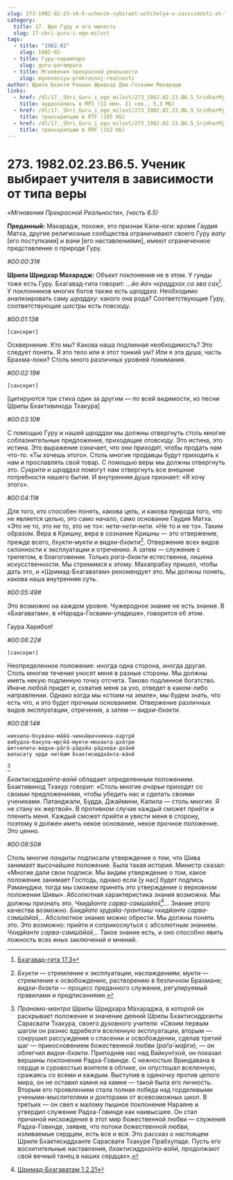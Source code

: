 ```yaml
---
slug: 273-1982-02-23-v6-5-uchenik-vybiraet-uchitelya-v-zavisimosti-ot-tipa-very
category:
  title: 17. Шри Гуру и его милость
  slug: 17-shri-guru-i-ego-milost
tags:
  - title: "1982.02"
    slug: 1982-02
  - title: Гуру-парампара
    slug: guru-parampara
  - title: Мгновения прекрасной реальности
    slug: mgnoveniya-prekrasnoj-realnosti
author: Шрила Бхакти Ракшак Шридхар Дев-Госвами Махарадж
links:
  - href: /dl/17._Shri_Guru_i_ego_milost/273_1982.02.23.B6.5_SridharMj_Uchenik_vybirayet_uchitelya_v_zavisimosti_ot_tipa_very.mp3
    title: аудиозапись в MP3 (11 мин. 21 сек., 5,3 МБ)
  - href: /dl/17._Shri_Guru_i_ego_milost/273_1982.02.23.B6.5_SridharMj_Uchenik_vybirayet_uchitelya_v_zavisimosti_ot_tipa_very.rtf
    title: транскрипцию в RTF (105 КБ)
  - href: /dl/17._Shri_Guru_i_ego_milost/273_1982.02.23.B6.5_SridharMj_Uchenik_vybirayet_uchitelya_v_zavisimosti_ot_tipa_very.pdf
    title: транскрипцию в PDF (152 КБ)
---
```


# 273. 1982.02.23.В6.5. Ученик выбирает учителя в зависимости от типа веры

*«Мгновения Прекрасной Реальности», (часть 6.5)*

**Преданный:** Махарадж, похоже, это признак Кали-юги: кроме Гаудия Матха, другие религиозные сообщества ограничивают своего Гуру *вапу* [его поступками] и *вани* [его наставлениями], имеют ограниченное представление о природе Гуру.

*#00:00:31#*

**Шрила Шридхар Махарадж:** Объект поклонения не в этом. У *гунды* тоже есть Гуру. Бхагавад-гита говорит: …*йо йач чхраддхах̣ са эва сах̣*[^_ftn1]. У поклонников многих богов также есть *шраддха*. Необходимо анализировать саму *шраддху*: какого она рода? Соответствующие Гуру, соответствующие *шастры* есть повсюду.

*#00:01:13#*

    [санскрит]

Осквернение. Кто мы? Какова наша подлинная необходимость? Это следует понять. Я это тело или я этот тонкий ум? Или я эта душа, часть Брахма-локи? Столь много различных уровней понимания.

*#00:02:19#*

    [санскрит]

[цитируются три стиха один за другим — по всей видимости, из песни Шрилы Бхактивинода Тхакура]

*#00:03:10#*

С помощью Гуру и нашей *шраддхи* мы должны отвергнуть столь многие соблазнительные предложения, приходящие отовсюду. Это истина, это истина. Это выражение означает, что они приходят, чтобы продать нам что-то. «Ты хочешь этого». Столь многие продавцы будут приходить к нам и прославлять свой товар. С помощью веры мы должны отвергнуть это. *Сукрити* и *шраддха* помогут нам отвергнуть все внешние потребности нашего бытия. И внутренняя душа признает: «Я хочу этого».

*#00:04:11#*

Для того, кто способен понять, какова цель, и какова природа того, что не является целью, это само начало, само основание Гаудия Матха. «Это не то, это не то, это не то»: *нети-нети-нети*. «Не то и не то». Таким образом. Вера в Кришну, вера в сознание Кришны — это отвержение, прежде всего, *бхукти-мукти* и *видхи-бхакти*[^_ftn2]. Отвержение всех видов склонности к эксплуатации и отречению. А затем — служение с трепетом, в благоговении. Только *рага-бхакти* естественна, лишена искусственности. Мы стремимся к этому. Махапрабху пришел, чтобы дать это, и «Шримад-Бхагаватам» рекомендует это. Мы должны понять, какова наша внутренняя суть.

*#00:05:49#*

Это возможно на каждом уровне. Чужеродное знание не есть знание. В «Бхагаватам», в «Нарада-Госвами-упадеше», говорится об этом.

Гаура Харибол!

*#00:06:22#*

    [санскрит]

Неопределенное положение: иногда одна сторона, иногда другая. Столь многие течения уносят меня в разные стороны. Мы должны иметь некую подлинную точку отсчета. Таково подлинное богатство. Иначе любой придет и, схватив меня за ухо, отведет в каком-либо направлении. Однако когда мы «стоим на земле», мы будем знать, что есть что, и это будет прочным основанием. Отвержение различных видов эксплуатации, отречения, а затем — *видхи-бхакти*.

*#00:08:14#*

    никхила-бхувана-ма̄йа̄-чинна̄виччинна-картрӣ
    вибудха-бахула-мр̣гйа̄-мукти-моханта-дха̄три
    ш́итхилита-видхи-ра̄га̄-ра̄дхйа-ра̄дхеш́а-дха̄нӣ
    виласату хр̣ди нитйам̇ бхактисиддха̄нта-ва̄нӣ
[^_ftn3]

*Бхактисиддха̄нта-ва̄нӣ* обладает определенным положением. Бхактивинод Тхакур говорит: «Столь многие *ачарьи* приходят со своими предложениями, чтобы убедить нас и сделать своими учениками. Патанджали, Будда, Джаймини, Капила — столь многие. Я не стану их жертвой». В противном случае каждый сможет прийти и пленить меня. Каждый сможет прийти и увести меня в сторону, поэтому я должен иметь некое основание, некое прочное положение. Это ценно.

*#00:09:50#*

Столь многие *пандиты* подписали утверждение о том, что Шива занимает высочайшее положение. Была такая история. Министр сказал: «Многие дали свои подписи. Мы видим утверждение о том, какое положение занимает Господь, однако если [у нас] будет подпись Рамануджи, тогда мы сможем принять это утверждение о верховном положении Шивы». Абсолютная характеристика знания возможна. Мы должны признать это. *Чхидйанте сарва-сам̇ш́айа̄х̣*[^_ftn4]… Знание этого качества возможно. *Бхидйате хр̣дайа-грантхиш́ чхидйанте сарва-сам̇ш́айа̄х̣…* Абсолютное знание можно обрести. Мы должны понять это. Это возможно: прийти и соприкоснуться с абсолютным знанием. *Чхидйанте сарва-сам̇ш́айа̄х̣*… Такое знание есть, и оно способно явить ложность всех иных заключений и мнений.



[^_ftn1]: [Бхагавад-гита 17.3](../notes/bhagavad-gita/bhagavad-gita-17-3.md)

[^_ftn2]: *Бхукти* — стремление к эксплуатации, наслаждениям; *мукти* — стремление к освобождению, растворению в безличном Брахмане; *видхи-бхакти* — процесс преданного служения, регулируемый правилами и предписаниями.

[^_ftn3]: *Пранама-мантра* Шрилы Шридхара Махараджа, в которой он раскрывает положение и значение деяний Шрилы Бхактисиддханты Сарасвати Тхакура, своего духовного учителя: «Своим первым шагом он разнес вдребезги вселенную эксплуатации, вторым — сокрушил рассуждения о спасении и освобождении, сделав третий шаг — прикосновением божественной любви (*ра̄га̄-ма̄рги*), — он облегчил *видхи-бхакти*. Приподняв нас над Вайкунтхой, он показал вершины поклонения Радха-Говинде. С нежностью Вриндавана в сердце и суровостью воителя в облике, он опустошал вселенную, сражаясь со всеми и каждым. Выступив в одиночку против целого мира, он не оставил камня на камне — такой была его личность. Вторым его проявлением стала полная победа над горделивыми учеными-мыслителями и докторами от всевозможных школ. В третьих — он свел к малому пышное поклонение Нараяне и утвердил служение Радха-Говинде как наивысшее. Он стал причиной нисхождения в этот мир божественной любви — служения Радха-Говинде, заявив, что потоки божественной любви, изливаемые сердцем, есть все и вся. Это рассказ о настоящем Шриле Бхактисиддханте Сарасвати Тхакуре Прабхупаде. Пусть его восхитительные наставления, *бхактисиддха̄нта-ва̄нӣ*, продолжают свой вечный танец в на­ших сердцах».

[^_ftn4]: [Шримад-Бхагаватам 1.2.21](../notes/shrimad-bhagavatam/shrimad-bhagavatam-1-2-21.md)
